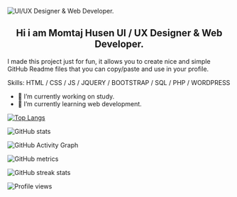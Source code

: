 ![  UI/UX Designer & Web Developer.]([https://scontent.fbho2-1.fna.fbcdn.net/v/t39.30808-6/269796191_1200950630428708_3845878045334282255_n.jpg?_nc_cat=110&ccb=1-5&_nc_sid=8bfeb9&_nc_ohc=ICoNEsa303QAX-F66y7&_nc_ht=scontent.fbho2-1.fna&oh=00_AT-IexvpljSsakmteFRqn09Tv3nlYDq0BI3Q25Ebk-CVwA&oe=61DC3E13](https://media.licdn.com/dms/image/v2/D4D16AQHxaoDnYZ8w1A/profile-displaybackgroundimage-shrink_350_1400/profile-displaybackgroundimage-shrink_350_1400/0/1725211509216?e=1730937600&v=beta&t=jstScwUWe8RCOSXsH8nSB0_1RUd9N1B4NXZ76cl02R8))
<h2 align="center" >  Hi i am Momtaj Husen UI / UX Designer & Web Developer.</h2>


I made this project just for fun, it allows you to create nice and simple GitHub Readme files that you can copy/paste and use in your profile.

Skills: HTML / CSS / JS / JQUERY / BOOTSTRAP / SQL / PHP / WORDPRESS

- 🔭 I’m currently working on  study. 
- 🌱 I’m currently learning web development. 
 
[![Top Langs](https://github-readme-stats.vercel.app/api/top-langs/?username=momtajhusen)](https://github.com/anuraghazra/github-readme-stats)

![GitHub stats](https://github-readme-stats.vercel.app/api?username=momtajhusen&show_icons=true&count_private=true)  

![GitHub Activity Graph](https://activity-graph.herokuapp.com/graph?username=momtajhusen)  

![GitHub metrics](https://metrics.lecoq.io/momtajhusen)  

![GitHub streak stats](https://github-readme-streak-stats.herokuapp.com/?user=momtajhusen)  

![Profile views](https://gpvc.arturio.dev/momtajhusen)  
